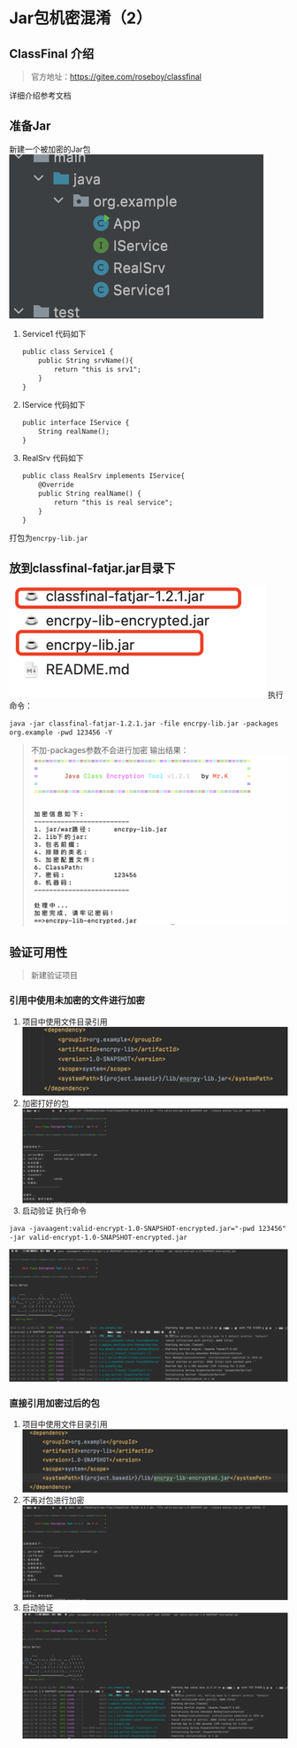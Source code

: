 # Jar包机密混淆（2）
## ClassFinal 介绍
> 官方地址：https://gitee.com/roseboy/classfinal

详细介绍参考文档
## 准备Jar
新建一个被加密的Jar包
![](./img/common-lib-1.png)
1. Service1 代码如下
    ```
    public class Service1 {
        public String srvName(){
            return "this is srv1";
        }
    }
    ```
2. IService 代码如下
    ```
    public interface IService {
        String realName();
    }
    ```
3. RealSrv 代码如下
    ```
    public class RealSrv implements IService{
        @Override
        public String realName() {
            return "this is real service";
        }
    }
    ```
打包为`encrpy-lib.jar`

## 放到classfinal-fatjar.jar目录下
![](./img/classfinal-dir.png)
执行命令：
```
java -jar classfinal-fatjar-1.2.1.jar -file encrpy-lib.jar -packages org.example -pwd 123456 -Y
```
> 不加-packages参数不会进行加密
输出结果：
![](./img/classfinal-result.png)

## 验证可用性
> 新建验证项目

### 引用中使用未加密的文件进行加密
1. 项目中使用文件目录引用
![](./img/depend-normal.png)
2. 加密打好的包
![](./img/depend-normal-encrpyt.png)
3. 启动验证
执行命令
```
java -javaagent:valid-encrypt-1.0-SNAPSHOT-encrypted.jar="-pwd 123456" -jar valid-encrypt-1.0-SNAPSHOT-encrypted.jar
```
![](./img/depend-normal-startup.png)

### 直接引用加密过后的包
1. 项目中使用文件目录引用
![](./img/depend-encrypt.png)
2. 不再对包进行加密
![](./img/depend-normal-encrpyt.png)
3. 启动验证
![](./img/depend-normal-startup.png)